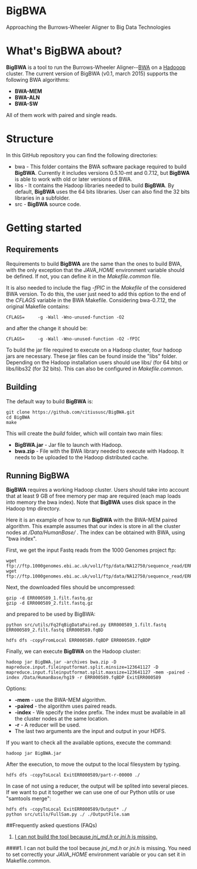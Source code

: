 # BigBWA
Approaching the Burrows-Wheeler Aligner to Big Data Technologies

# What's BigBWA about? #

**BigBWA** is a tool to run the Burrows-Wheeler Aligner--[BWA][1] on a [Hadooop][2] cluster. The current version of BigBWA (v0.1, march 2015) supports the following BWA algorithms:

* **BWA-MEM**
* **BWA-ALN**
* **BWA-SW**

All of them work with paired and single reads.

# Structure #
In this GitHub repository you can find the following directories:

* bwa - This folder contains the BWA software package required to build **BigBWA**. Currently it includes versions 0.5.10-mt and 0.7.12, but **BigBWA** is able to work with old or later versions of BWA.
* libs - It contains the Hadoop libraries needed to build **BigBWA**. By default, **BigBWA** uses the 64 bits libraries. User can also find the 32 bits libraries in a subfolder.
* src - **BigBWA** source code.

# Getting started #

## Requirements
Requirements to build **BigBWA** are the same than the ones to build BWA, with the only exception that the *JAVA_HOME* environment variable should be defined. If not, you can define it in the *Makefile.common* file. 

It is also needed to include the flag *-fPIC* in the *Makefile* of the considered BWA version. To do this, the user just need to add this option to the end of the *CFLAGS* variable in the BWA Makefile. Considering bwa-0.7.12, the original Makefile contains:

	CFLAGS=		-g -Wall -Wno-unused-function -O2

and after the change it should be:

	CFLAGS=		-g -Wall -Wno-unused-function -O2 -fPIC

To build the jar file required to execute on a Hadoop cluster, four hadoop jars are necessary. These jar files can be found inside the "libs" folder. Depending on the Hadoop installation users should use libs/ (for 64 bits) or libs/libs32 (for 32 bits). This can also be configured in *Makefile.common*.

## Building
The default way to build **BigBWA** is:

	git clone https://github.com/citiususc/BigBWA.git
	cd BigBWA
	make
		
This will create the *build* folder, which will contain two main files:

* **BigBWA.jar** - Jar file to launch with Hadoop.
* **bwa.zip** - File with the BWA library needed to execute with Hadoop. It needs to be uploaded to the Hadoop distributed cache.

## Running BigBWA ##
**BigBWA** requires a working Hadoop cluster. Users should take into account that at least 9 GB of free memory per map are required (each map loads into memory the bwa index). Note that **BigBWA** uses disk space in the Hadoop tmp directory.

Here it is an example of how to run **BigBWA** with the BWA-MEM paired algorithm. This example assumes that our index is store in all the cluster nodes at */Data/HumanBase/* . The index can be obtained with BWA, using "bwa index".

First, we get the input Fastq reads from the 1000 Genomes project ftp:

	wget ftp://ftp.1000genomes.ebi.ac.uk/vol1/ftp/data/NA12750/sequence_read/ERR000589_1.filt.fastq.gz
	wget ftp://ftp.1000genomes.ebi.ac.uk/vol1/ftp/data/NA12750/sequence_read/ERR000589_2.filt.fastq.gz
	
Next, the downloaded files should be uncompressed:

	gzip -d ERR000589_1.filt.fastq.gz
	gzip -d ERR000589_2.filt.fastq.gz
	
and prepared to be used by BigBWA:

	python src/utils/Fq2FqBigDataPaired.py ERR000589_1.filt.fastq ERR000589_2.filt.fastq ERR000589.fqBD

	hdfs dfs -copyFromLocal ERR000589.fqBDP ERR000589.fqBDP
	
Finally, we can execute **BigBWA** on the Hadoop cluster:

	hadoop jar BigBWA.jar -archives bwa.zip -D mapreduce.input.fileinputformat.split.minsize=123641127 -D mapreduce.input.fileinputformat.split.maxsize=123641127 -mem -paired -index /Data/HumanBase/hg19 -r ERR000589.fqBDP ExitERR000589

Options:
* **-mem** - use the BWA-MEM algorithm.
* **-paired** - the algorithm uses paired reads.
* **-index** - We specify the index prefix. The index must be available in all the cluster nodes at the same location.
* **-r** - A reducer will be used.
* The last two arguments are the input and output in your HDFS.

If you want to check all the available options, execute the command:

	hadoop jar BigBWA.jar

After the execution, to move the output to the local filesystem by typing.

	hdfs dfs -copyToLocal ExitERR000589/part-r-00000 ./
	
In case of not using a reducer, the output will be splited into several pieces. If we want to put it together we can use one of our Python utils or use "samtools merge":

	hdfs dfs -copyToLocal ExitERR000589/Output* ./
	python src/utils/FullSam.py ./ ./OutputFile.sam
	
##Frequently asked questions (FAQs)

1. [I can not build the tool because *jni_md.h* or *jni.h* is missing.](#building1)

####<a name="building1"></a>1. I can not build the tool because *jni_md.h* or *jni.h* is missing.
You need to set correctly your *JAVA_HOME* environment variable or you can set it in Makefile.common.

[1]: https://github.com/lh3/bwa
[2]: https://hadoop.apache.org/
